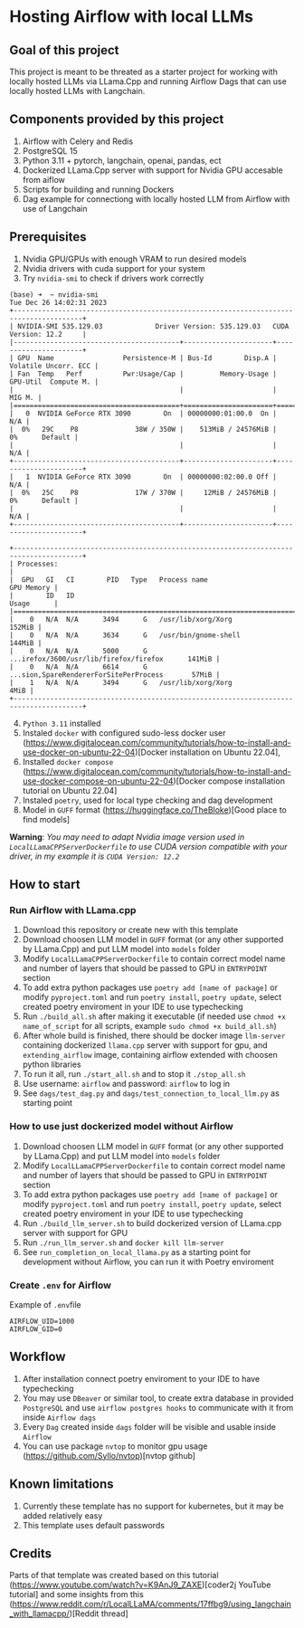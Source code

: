# Hosting Airflow with local LLMs

## Goal of this project
This project is meant to be threated as a starter project for working with locally hosted LLMs via LLama.Cpp and running Airflow Dags that can use locally hosted LLMs with Langchain.

## Components provided by this project
1. Airflow with Celery and Redis
2. PostgreSQL 15 
3. Python 3.11 + pytorch, langchain, openai, pandas, ect
4. Dockerized LLama.Cpp server with support for Nvidia GPU accesable from aiflow
5. Scripts for building and running Dockers
6. Dag example for connectiong with locally hosted LLM from Airflow with use of Langchain

## Prerequisites
1. Nvidia GPU/GPUs with enough VRAM to run desired models
2. Nvidia drivers with cuda support for your system
3. Try `nvidia-smi` to check if drivers work correctly

```shell
(base) ➜  ~ nvidia-smi
Tue Dec 26 14:02:31 2023       
+---------------------------------------------------------------------------------------+
| NVIDIA-SMI 535.129.03             Driver Version: 535.129.03   CUDA Version: 12.2     |
|-----------------------------------------+----------------------+----------------------+
| GPU  Name                 Persistence-M | Bus-Id        Disp.A | Volatile Uncorr. ECC |
| Fan  Temp   Perf          Pwr:Usage/Cap |         Memory-Usage | GPU-Util  Compute M. |
|                                         |                      |               MIG M. |
|=========================================+======================+======================|
|   0  NVIDIA GeForce RTX 3090        On  | 00000000:01:00.0  On |                  N/A |
|  0%   29C    P8              38W / 350W |    513MiB / 24576MiB |      0%      Default |
|                                         |                      |                  N/A |
+-----------------------------------------+----------------------+----------------------+
|   1  NVIDIA GeForce RTX 3090        On  | 00000000:02:00.0 Off |                  N/A |
|  0%   25C    P8              17W / 370W |     12MiB / 24576MiB |      0%      Default |
|                                         |                      |                  N/A |
+-----------------------------------------+----------------------+----------------------+
                                                                                         
+---------------------------------------------------------------------------------------+
| Processes:                                                                            |
|  GPU   GI   CI        PID   Type   Process name                            GPU Memory |
|        ID   ID                                                             Usage      |
|=======================================================================================|
|    0   N/A  N/A      3494      G   /usr/lib/xorg/Xorg                          152MiB |
|    0   N/A  N/A      3634      G   /usr/bin/gnome-shell                        144MiB |
|    0   N/A  N/A      5000      G   ...irefox/3600/usr/lib/firefox/firefox      141MiB |
|    0   N/A  N/A      6614      G   ...sion,SpareRendererForSitePerProcess       57MiB |
|    1   N/A  N/A      3494      G   /usr/lib/xorg/Xorg                            4MiB |
+---------------------------------------------------------------------------------------+

```

4. `Python 3.11` installed
5. Instaled `docker` with configured sudo-less docker user (https://www.digitalocean.com/community/tutorials/how-to-install-and-use-docker-on-ubuntu-22-04)[Docker installation on Ubuntu 22.04], 
6. Installed `docker compose` (https://www.digitalocean.com/community/tutorials/how-to-install-and-use-docker-compose-on-ubuntu-22-04)[Docker compose installation tutorial on Ubuntu 22.04]
6. Instaled `poetry`, used for local type checking and dag development
7. Model in `GUFF` format (https://huggingface.co/TheBloke)[Good place to find models]

__Warning__: _You may need to adapt Nvidia image version used in `LocalLLamaCPPServerDockerfile` to use CUDA version compatible with your driver, in my example it is `CUDA Version: 12.2`_


## How to start
### Run Airflow with LLama.cpp
1. Download this repository or create new with this template
2. Download choosen LLM model in `GUFF` format (or any other supported by LLama.Cpp) and put LLM model into `models` folder
3. Modify `LocalLLamaCPPServerDockerfile` to contain correct model name and number of layers that should be passed to GPU in `ENTRYPOINT` section
4. To add extra python packages use `poetry add [name of package]` or modify `pyproject.toml` and run `poetry install`, `poetry update`, select created poetry enviroment in your IDE to use typechecking
5. Run `./build_all.sh` after making it executable (if needed use `chmod +x name_of_script` for all scripts, example `sudo chmod +x build_all.sh`)
6. After whole build is finished, there should be docker image `llm-server` containing dockerized `llama.cpp` server with support for gpu, and `extending_airflow` image, containing airflow extended with choosen python libraries
7. To run it all, run `./start_all.sh` and to stop it `./stop_all.sh`
8. Use username: `airflow` and password: `airflow` to log in 
9. See `dags/test_dag.py` and `dags/test_connection_to_local_llm.py` as starting point


### How to use just dockerized model without Airflow
1. Download choosen LLM model in `GUFF` format (or any other supported by LLama.Cpp) and put LLM model into `models` folder
2. Modify `LocalLLamaCPPServerDockerfile` to contain correct model name and number of layers that should be passed to GPU in `ENTRYPOINT` section
3. To add extra python packages use `poetry add [name of package]` or modify `pyproject.toml` and run `poetry install`, `poetry update`,  select created poetry enviroment in your IDE to use typechecking
4. Run `./build_llm_server.sh` to build dockerized version of LLama.cpp server with support for GPU
5. Run `./run_llm_server.sh` and `docker kill llm-server`
6. See `run_completion_on_local_llama.py` as a starting point for development without Airflow, you can run it with Poetry enviroment


### Create `.env` for Airflow
Example of `.env`file
```
AIRFLOW_UID=1000
AIRFLOW_GID=0
```

## Workflow
1. After installation connect poetry enviroment to your IDE to have typechecking
2. You may use `DBeaver` or similar tool, to create extra database in provided `PostgreSQL` and use `airflow postgres hooks` to communicate with it from inside `Airflow dags`
3. Every `Dag` created inside `dags` folder will be visible and usable inside `Airflow`
4. You can use package `nvtop` to monitor gpu usage (https://github.com/Syllo/nvtop)[nvtop github]


## Known limitations
1. Currently these template has no support for kubernetes, but it may be added relatively easy
2. This template uses default passwords


## Credits
Parts of that template was created based on this tutorial (https://www.youtube.com/watch?v=K9AnJ9_ZAXE)[coder2j YouTube tutorial] and some insights from this (https://www.reddit.com/r/LocalLLaMA/comments/17ffbg9/using_langchain_with_llamacpp/)[Reddit thread] 